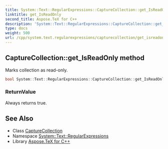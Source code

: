 ```yaml
---
title: System::Text::RegularExpressions::CaptureCollection::get_IsReadOnly method
linktitle: get_IsReadOnly
second_title: Aspose.TeX for C++
description: 'System::Text::RegularExpressions::CaptureCollection::get_IsReadOnly method. Marks collection as read-only in C++.'
type: docs
weight: 500
url: /cpp/system.text.regularexpressions/capturecollection/get_isreadonly/
---
```

## CaptureCollection::get_IsReadOnly method


Marks collection as read-only.

```cpp
bool System::Text::RegularExpressions::CaptureCollection::get_IsReadOnly() const override
```


### ReturnValue

Always returns true.

## See Also

* Class [CaptureCollection](../)
* Namespace [System::Text::RegularExpressions](../../)
* Library [Aspose.TeX for C++](../../../)
